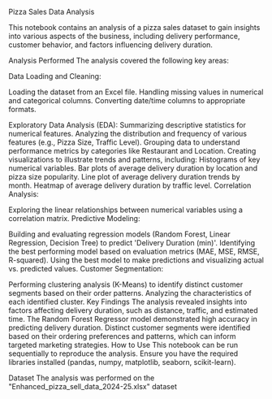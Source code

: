 Pizza Sales Data Analysis

This notebook contains an analysis of a pizza sales dataset to gain insights into various aspects of the business, including delivery performance, customer behavior, and factors influencing delivery duration.

Analysis Performed
The analysis covered the following key areas:

Data Loading and Cleaning:

Loading the dataset from an Excel file.
Handling missing values in numerical and categorical columns.
Converting date/time columns to appropriate formats.

Exploratory Data Analysis (EDA):
Summarizing descriptive statistics for numerical features.
Analyzing the distribution and frequency of various features (e.g., Pizza Size, Traffic Level).
Grouping data to understand performance metrics by categories like Restaurant and Location.
Creating visualizations to illustrate trends and patterns, including:
Histograms of key numerical variables.
Bar plots of average delivery duration by location and pizza size popularity.
Line plot of average delivery duration trends by month.
Heatmap of average delivery duration by traffic level.
Correlation Analysis:

Exploring the linear relationships between numerical variables using a correlation matrix.
Predictive Modeling:

Building and evaluating regression models (Random Forest, Linear Regression, Decision Tree) to predict 'Delivery Duration (min)'.
Identifying the best performing model based on evaluation metrics (MAE, MSE, RMSE, R-squared).
Using the best model to make predictions and visualizing actual vs. predicted values.
Customer Segmentation:

Performing clustering analysis (K-Means) to identify distinct customer segments based on their order patterns.
Analyzing the characteristics of each identified cluster.
Key Findings
The analysis revealed insights into factors affecting delivery duration, such as distance, traffic, and estimated time.
The Random Forest Regressor model demonstrated high accuracy in predicting delivery duration.
Distinct customer segments were identified based on their ordering preferences and patterns, which can inform targeted marketing strategies.
How to Use
This notebook can be run sequentially to reproduce the analysis. Ensure you have the required libraries installed (pandas, numpy, matplotlib, seaborn, scikit-learn).

Dataset
The analysis was performed on the "Enhanced_pizza_sell_data_2024-25.xlsx" dataset
